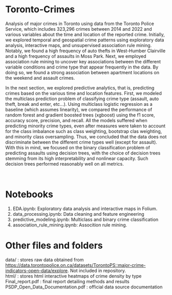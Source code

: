 # Toronto-Crimes
Analysis of major crimes in Toronto using data from the Toronto Police Service, which includes 323,296 crimes between 2014 and 2022 and various variables about the time and location of the reported crime. Initially, we explored temporal and geospatial crime patterns using exploratory data analysis, interactive maps, and unsupervised association rule mining. Notably, we found a high frequency of auto thefts in West-Humber Clairville and a high frequency of assaults in Moss Park. Next, we employed association rule mining to uncover key associations between the different variable conditions and crime type that appear frequently in the data. By doing so, we found a strong association between apartment locations on the weekend and assault crimes.<br/>

In the next section, we explored predictive analytics, that is, predicting crimes based on the various time and location features. First, we modeled the multiclass prediction problem of classifying crime type (assault, auto theft, break and enter, etc...). Using multiclass logistic regression as a baseline (which assumes linearity), we compared the performance of random forest and gradient boosted trees (xgboost) using the f1 score, accuracy score, precision, and recall. All the models suffered when predicting minority crime types, even after measures were taken to account for the class imbalance such as class weighting, bootstrap clas weighting, and minority class oversampling. Thus, we concluded that the data does not discriminate between the different crime types well (except for assault). With this in mind, we focused on the binary classification problem of predicting assaults using decision trees, with the choice of decision trees stemming from its high interpretability and nonlinear capacity. Such decision trees performed reasonably well on all metrics.<br/>

<br/>

# Notebooks
1. EDA.ipynb: Exploratory data analysis and interactive maps in Folium. 
2. data_processing.ipynb: Data cleaning and feature engineering
3. predictive_modeling.ipynb: Multiclass and binary crime classification
4. association_rule_mining.ipynb: Assocition rule mining.

# Other files and folders
data/ : stores raw data obtained from https://data.torontopolice.on.ca/datasets/TorontoPS::major-crime-indicators-open-data/explore. Not included in repository. <br/>
html/ : stores html interactive heatmaps of crime density by type <br/>
Final_report.pdf : final report detailing methods and results
PSDP_Open_Data_Documentation.pdf : official data source documentation
